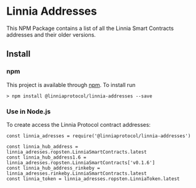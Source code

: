 # Linnia Addresses

This NPM Package contains a list of all the Linnia Smart Contracts addresses and their older versions.



## Install

### npm

This project is available through [npm](https://www.npmjs.com/). To install run

```
> npm install @linniaprotocol/linnia-addresses --save
```

### Use in Node.js

To create access the Linnia Protocol contract addresses:

```
const linnia_adresses = require('@linniaprotocol/linnia-addresses')

const linnia_hub_address = linnia_adresses.ropsten.LinniaSmartContracts.latest
const linnia_hub_address1.6 = linnia_adresses.ropsten.LinniaSmartContracts['v0.1.6']
const linnia_hub_address_rinkeby = linnia_adresses.rinkeby.LinniaSmartContracts.latest
const linnia_token = linnia_adresses.ropsten.LinniaToken.latest
```